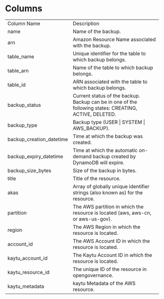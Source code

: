 # Columns  

<table>
	<tr><td>Column Name</td><td>Description</td></tr>
	<tr><td>name</td><td>Name of the backup.</td></tr>
	<tr><td>arn</td><td>Amazon Resource Name associated with the backup.</td></tr>
	<tr><td>table_name</td><td>Unique identifier for the table to which backup belongs.</td></tr>
	<tr><td>table_arn</td><td>Name of the table to which backup belongs.</td></tr>
	<tr><td>table_id</td><td>ARN associated with the table to which backup belongs.</td></tr>
	<tr><td>backup_status</td><td>Current status of the backup. Backup can be in one of the following states: CREATING, ACTIVE, DELETED.</td></tr>
	<tr><td>backup_type</td><td>Backup type (USER | SYSTEM | AWS_BACKUP).</td></tr>
	<tr><td>backup_creation_datetime</td><td>Time at which the backup was created.</td></tr>
	<tr><td>backup_expiry_datetime</td><td>Time at which the automatic on-demand backup created by DynamoDB will expire.</td></tr>
	<tr><td>backup_size_bytes</td><td>Size of the backup in bytes.</td></tr>
	<tr><td>title</td><td>Title of the resource.</td></tr>
	<tr><td>akas</td><td>Array of globally unique identifier strings (also known as) for the resource.</td></tr>
	<tr><td>partition</td><td>The AWS partition in which the resource is located (aws, aws-cn, or aws-us-gov).</td></tr>
	<tr><td>region</td><td>The AWS Region in which the resource is located.</td></tr>
	<tr><td>account_id</td><td>The AWS Account ID in which the resource is located.</td></tr>
	<tr><td>kaytu_account_id</td><td>The Kaytu Account ID in which the resource is located.</td></tr>
	<tr><td>kaytu_resource_id</td><td>The unique ID of the resource in opengovernance.</td></tr>
	<tr><td>kaytu_metadata</td><td>kaytu Metadata of the AWS resource.</td></tr>
</table>